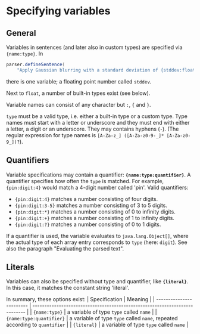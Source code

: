 <link href='https://fonts.googleapis.com/css?family=Caveat' rel='stylesheet'>
<link rel="stylesheet" href="css/github-markdown.css">
<link rel="stylesheet" href="css/projects.css">
<link rel="stylesheet" href="css//intellij-light.min.css">
<script src="js/highlight-11.6.0.min.js"></script>
<script>
function showDialog(id) {
  document.getElementById(id).showModal();
  document.documentElement.style.overflowY = 'hidden';
  return false; // to disable href
}

function hideDialog(id)  {
  document.getElementById(id).close();
  document.documentElement.style.overflowY = '';
  return false; // to disable href
}
</script>
<style>
.markdown-body h1 {
  font-family: 'Caveat';
  font-size: 40;
  background-color: #183d3d;
  color: white;
  padding: 40px;
}

.markdown-body h2 {
  margin-top: 3em;
}

.markdown-body img {
  margin: 50px;
}

/*
table {
  width:100%;
}
table td {
  padding-top: 1em;
  padding-bottom: 1em;
}
*/

dialog {
  max-width: 800px;
  max-height: calc(100vh - 150px);
  overflow-y: auto;
  border-width: 0px;
  box-shadow: 0px 0px 15px;
}

dialog::backdrop {
  background-color: #000000a0;
}

details summary {
  display: block;
}

.content {
  background-color: #f5f5f5;
  margin: 1em;
  margin-right: 0px;
  padding: 10px;
  padding-bottom: 1px;
  font-size: smaller;
  border-radius: 5px;
}

@keyframes details-show {
  from {
    opacity:0;
    transform: var(--details-translate, translateY(-0.5em));
  }
}

details[open] > *:not(summary) {
  animation: details-show 150ms ease-in-out;
}

/*
table th:first-of-type {
  width:20%
}
table th:nth-of-type(2) {
  width:10%
}
table th:nth-of-type(3) {
  width:40%
}
table th:nth-of-type(4) {
  width:30%
}
*/

</style>


# Specifying variables
## General
Variables in sentences (and later also in custom types) are specified via `{name:type}`. In
```java
parser.defineSentence(
    "Apply Gaussian blurring with a standard deviation of {stddev:float} pixel(s).", ...);
```
there is one variable; a floating point number called `stddev`. 

Next to `float`, a number of built-in types exist (see below).

Variable names can consist of any character but `:`, `{` and `}`.

`type` must be a valid type, i.e. either a built-in type or a custom type. Type names must start with a letter or underscore and they must end with either a letter, a digit or an underscore. They may contains hyphens (`-`). (The regular expression for type names is `[A-Za-z_] ([A-Za-z0-9-_]* [A-Za-z0-9_])?`).

## Quantifiers
Variable specifications may contain a quantifier: **`{name:type:quantifier}`**. A quantifier specifies how often the `type` is matched. For example, `{pin:digit:4}` would match a 4-digit number called 'pin'. Valid quantifiers:
- `{pin:digit:4}` matches a number consisting of four digits.
- `{pin:digit:3-5}` matches a number consisting of 3 to 5 digits.
- `{pin:digit:*}` matches a number consisting of 0 to infinity digits.
- `{pin:digit:+}` matches a number consisting of 1 to infinity digits.
- `{pin:digit:?}` matches a number consisting of 0 to 1 digits.

If a quantifier is used, the variable evaluates to `java.lang.Object[]`, where the actual type of each array entry corresponds to `type` (here: `digit`). See also the paragraph "Evaluating the parsed text".

## Literals
Variables can also be specified without type and quantifier, like **`{literal}`**. In this case, it matches the constant string 'literal'.
<br>

In summary, these options exist:
| Specification            | Meaning                                                                     |
| ------------------------ | --------------------------------------------------------------------------- |
| `{name:type}`            | a variable of type `type` called `name`                                     |
| `{name:type:quantifier}` | a variable of type `type` called `name`, repeated according to `quantifier` |
| `{literal}`              | a variable of type `type` called `name`                                     |

